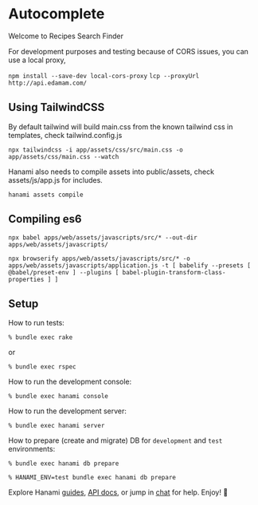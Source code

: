# Autocomplete

Welcome to Recipes Search Finder

For development purposes and testing because of CORS issues, you can use a local proxy, 

```npm install --save-dev local-cors-proxy```
```lcp --proxyUrl http://api.edamam.com/```

## Using TailwindCSS

By default tailwind will build main.css from the known tailwind css in templates, check tailwind.config.js

```npx tailwindcss -i app/assets/css/src/main.css -o app/assets/css/main.css --watch```

Hanami also needs to compile assets into public/assets, check assets/js/app.js for includes.

```hanami assets compile```

## Compiling es6

`npx babel apps/web/assets/javascripts/src/* --out-dir apps/web/assets/javascripts/`

`npx browserify apps/web/assets/javascripts/src/* -o apps/web/assets/javascripts/application.js -t [ babelify --presets [ @babel/preset-env ] --plugins [ babel-plugin-transform-class-properties ] ]`

## Setup

How to run tests:

```
% bundle exec rake
```

or 

```
% bundle exec rspec
```


How to run the development console:

```
% bundle exec hanami console
```

How to run the development server:

```
% bundle exec hanami server
```

How to prepare (create and migrate) DB for `development` and `test` environments:

```
% bundle exec hanami db prepare

% HANAMI_ENV=test bundle exec hanami db prepare
```

Explore Hanami [guides](https://guides.hanamirb.org/), [API docs](http://docs.hanamirb.org/1.3.5/), or jump in [chat](http://chat.hanamirb.org) for help. Enjoy! 🌸
